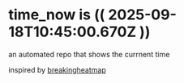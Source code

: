 # time_now is (( 2025-09-18T10:45:00.670Z ))

an automated repo that shows the currnent time

inspired by [breakingheatmap](https://github.com/breakingheatmap/breakingheatmap)